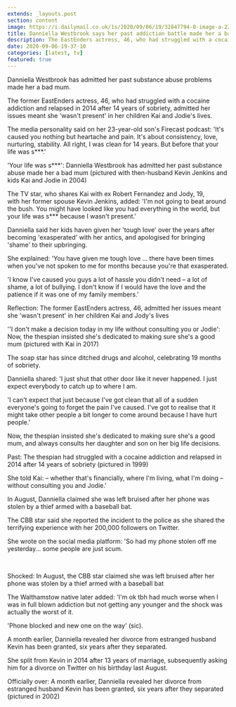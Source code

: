 ```yaml
---
extends: _layouts.post
section: content
image: https://i.dailymail.co.uk/1s/2020/09/06/19/32847794-0-image-a-22_1599417140664.jpg 
title: Danniella Westbrook says her past addiction battle made her a bad mum 
description: The EastEnders actress, 46, who had struggled with a cocaine addiction and relapsed in 2014 after 14 years of sobriety, admitted her issues meant she wasnt present in Kai and Jodies lives. 
date: 2020-09-06-19-37-10 
categories: [latest, tv] 
featured: true 
--- 
```

Danniella Westbrook has admitted her past substance abuse problems made her a bad mum.

The former EastEnders actress, 46, who had struggled with a cocaine addiction and relapsed in 2014 after 14 years of sobriety, admitted her issues meant she 'wasn't present' in her children Kai and Jodie's lives.

The media personality said on her 23-year-old son's Firecast podcast: 'It's caused you nothing but heartache and pain. It's about consistency, love, nurturing, stability. All right, I was clean for 14 years. But before that your life was s***.'

'Your life was s***': Danniella Westbrook has admitted her past substance abuse made her a bad mum (pictured with then-husband Kevin Jenkins and kids Kai and Jodie in 2004)

The TV star, who shares Kai with ex Robert Fernandez and Jody, 19, with her former spouse Kevin Jenkins, added: 'I'm not going to beat around the bush. You might have looked like you had everything in the world, but your life was s*** because I wasn't present.'

Danniella said her kids haven given her 'tough love' over the years after becoming 'exasperated' with her antics, and apologised for bringing 'shame' to their upbringing.

She explained: 'You have given me tough love … there have been times when you've not spoken to me for months because you're that exasperated.

'I know I've caused you guys a lot of hassle you didn't need – a lot of shame, a lot of bullying. I don't know if I would have the love and the patience if it was one of my family members.'

Reflection: The former EastEnders actress, 46, admitted her issues meant she 'wasn't present' in her children Kai and Jody's lives 

''I don't make a decision today in my life without consulting you or Jodie': Now, the thespian insisted she's dedicated to making sure she's a good mum (pictured with Kai in 2017)

The soap star has since ditched drugs and alcohol, celebrating 19 months of sobriety.

Danniella shared: 'I just shut that other door like it never happened. I just expect everybody to catch up to where I am.

'I can't expect that just because I've got clean that all of a sudden everyone's going to forget the pain I've caused. I've got to realise that it might take other people a bit longer to come around because I have hurt people.'

Now, the thespian insisted she's dedicated to making sure she's a good mum, and always consults her daughter and son on her big life decisions.

Past: The thespian had struggled with a cocaine addiction and relapsed in 2014 after 14 years of sobriety (pictured in 1999)

She told Kai: – whether that's financially, where I'm living, what I'm doing – without consulting you and Jodie.'

In August, Danniella claimed she was left bruised after her phone was stolen by a thief armed with a baseball bat. 

The CBB star said she reported the incident to the police as she shared the terrifying experience with her 200,000 followers on Twitter.

She wrote on the social media platform: 'So had my phone stolen off me yesterday... some people are just scum.

 

Shocked: In August, the CBB star claimed she was left bruised after her phone was stolen by a thief armed with a baseball bat

The Walthamstow native later added: 'I'm ok tbh had much worse when I was in full blown addiction but not getting any younger and the shock was actually the worst of it.

'Phone blocked and new one on the way' (sic). 

A month earlier, Danniella revealed her divorce from estranged husband Kevin has been granted, six years after they separated.

She split from Kevin in 2014 after 13 years of marriage, subsequently asking him for a divorce on Twitter on his birthday last August.

Officially over: A month earlier, Danniella revealed her divorce from estranged husband Kevin has been granted, six years after they separated (pictured in 2002)

